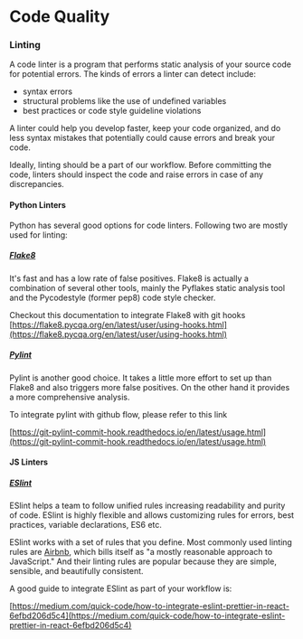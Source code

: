 # Code Quality

### Linting

A code linter is a program that performs static analysis of your source code for potential errors. The kinds of errors a linter can detect include:

- syntax errors
- structural problems like the use of undefined variables
- best practices or code style guideline violations

A linter could help you develop faster, keep your code organized, and do less syntax mistakes that potentially could cause errors and break your code.

Ideally, linting should be a part of our workflow. Before committing the code, linters should inspect the code and raise errors in case of any discrepancies.

#### Python Linters

Python has several good options for code linters. Following two are mostly used for linting:

##### [Flake8](https://pypi.org/project/flake8/)

It&#39;s fast and has a low rate of false positives. Flake8 is actually a combination of several other tools, mainly the Pyflakes static analysis tool and the Pycodestyle (former pep8) code style checker.

Checkout this documentation to integrate Flake8 with git hooks [https://flake8.pycqa.org/en/latest/user/using-hooks.html](https://flake8.pycqa.org/en/latest/user/using-hooks.html)

##### [Pylint](https://pypi.org/project/pylint/)

Pylint is another good choice. It takes a little more effort to set up than Flake8 and also triggers more false positives. On the other hand it provides a more comprehensive analysis.

To integrate pylint with github flow, please refer to this link

[https://git-pylint-commit-hook.readthedocs.io/en/latest/usage.html](https://git-pylint-commit-hook.readthedocs.io/en/latest/usage.html)

#### JS Linters

##### [ESlint](https://eslint.org/)

ESlint helps a team to follow unified rules increasing readability and purity of code. ESlint is highly flexible and allows customizing rules for errors, best practices, variable declarations, ES6 etc.

ESlint works with a set of rules that you define. Most commonly used linting rules are [Airbnb](https://github.com/airbnb/javascript), which bills itself as &quot;a mostly reasonable approach to JavaScript.&quot; And their linting rules are popular because they are simple, sensible, and beautifully consistent.

A good guide to integrate ESlint as part of your workflow is:

[https://medium.com/quick-code/how-to-integrate-eslint-prettier-in-react-6efbd206d5c4](https://medium.com/quick-code/how-to-integrate-eslint-prettier-in-react-6efbd206d5c4)
